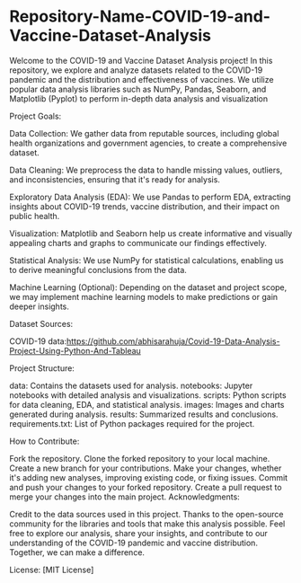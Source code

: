 # Repository-Name-COVID-19-and-Vaccine-Dataset-Analysis
Welcome to the COVID-19 and Vaccine Dataset Analysis project! In this repository, we explore and analyze datasets related to the COVID-19 pandemic and the distribution and effectiveness of vaccines. We utilize popular data analysis libraries such as NumPy, Pandas, Seaborn, and Matplotlib (Pyplot) to perform in-depth data analysis and visualization

Project Goals:

Data Collection: We gather data from reputable sources, including global health organizations and government agencies, to create a comprehensive dataset.

Data Cleaning: We preprocess the data to handle missing values, outliers, and inconsistencies, ensuring that it's ready for analysis.

Exploratory Data Analysis (EDA): We use Pandas to perform EDA, extracting insights about COVID-19 trends, vaccine distribution, and their impact on public health.

Visualization: Matplotlib and Seaborn help us create informative and visually appealing charts and graphs to communicate our findings effectively.

Statistical Analysis: We use NumPy for statistical calculations, enabling us to derive meaningful conclusions from the data.

Machine Learning (Optional): Depending on the dataset and project scope, we may implement machine learning models to make predictions or gain deeper insights.

Dataset Sources:

COVID-19 data:https://github.com/abhisarahuja/Covid-19-Data-Analysis-Project-Using-Python-And-Tableau

Project Structure:

data: Contains the datasets used for analysis.
notebooks: Jupyter notebooks with detailed analysis and visualizations.
scripts: Python scripts for data cleaning, EDA, and statistical analysis.
images: Images and charts generated during analysis.
results: Summarized results and conclusions.
requirements.txt: List of Python packages required for the project.

How to Contribute:

Fork the repository.
Clone the forked repository to your local machine.
Create a new branch for your contributions.
Make your changes, whether it's adding new analyses, improving existing code, or fixing issues.
Commit and push your changes to your forked repository.
Create a pull request to merge your changes into the main project.
Acknowledgments:

Credit to the data sources used in this project.
Thanks to the open-source community for the libraries and tools that make this analysis possible.
Feel free to explore our analysis, share your insights, and contribute to our understanding of the COVID-19 pandemic and vaccine distribution. Together, we can make a difference.

License: [MIT License]
